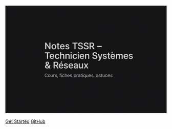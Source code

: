 <!-- _coverpage.md -->

![cover](assets/coverpage.png)

[Get Started](/README.md)
[GitHub](https://github.com/yowan-gh/TSSR)
